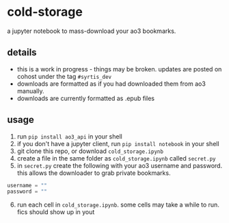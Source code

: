 # cold-storage
a jupyter notebook to mass-download your ao3 bookmarks. 

## details
- this is a work in progress - things may be broken. updates are posted on cohost under the tag `#syrtis_dev`
- downloads are formatted as if you had downloaded them from ao3 manually.
- downloads are currently formatted as .epub files


## usage
1. run `pip install ao3_api` in your shell
2. if you don't have a jupyter client, run `pip install notebook` in your shell
3. git clone this repo, or download `cold_storage.ipynb`
4. create a file in the same folder as `cold_storage.ipynb` called `secret.py`
5. in `secret.py` create the following with your ao3 username and password. this allows the downloader to grab private bookmarks.
```python
username = ""
password = ""
```
6. run each cell in `cold_storage.ipynb`. some cells may take a while to run. fics should show up in yout
